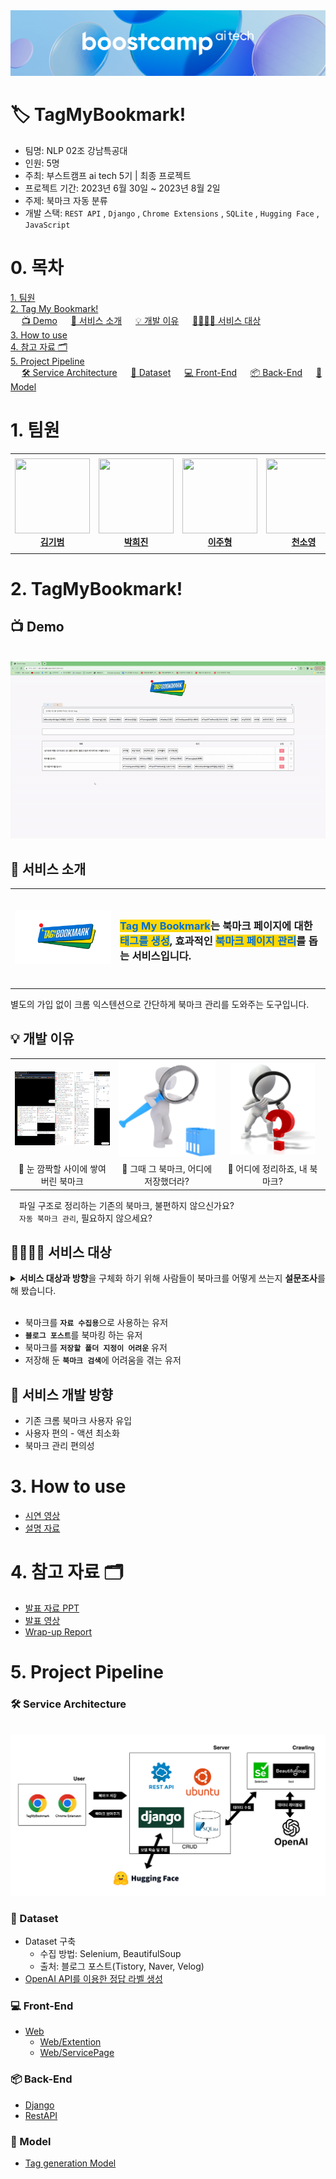 <div>
  <img src="asset/Logo.png"/>
</div>

 # 🏷️ TagMyBookmark!

- 팀명: NLP 02조 강남특공대
- 인원: 5명
- 주최: 부스트캠프 ai tech 5기 | 최종 프로젝트
- 프로젝트 기간: 2023년 6월 30일 ~ 2023년 8월 2일
- 주제: 북마크 자동 분류
- 개발 스택: `REST API` , `Django` , `Chrome Extensions` , `SQLite` , `Hugging Face` , `JavaScript`

# 0. 목차
[1. 팀원](#1-팀원)    
[2. Tag My Bookmark!](#2-tagmybookmark!)    
&emsp; [📺 Demo](#📺-demo) 
&emsp; [🔎 서비스 소개](#🔎-서비스-소개)
&emsp; [💡 개발 이유](#💡-개발-이유)
&emsp; [👨‍👩‍👧‍👦 서비스 대상](#👨‍👩‍👧‍👦-서비스-대상)     
[3. How to use](#3-how-to-use)    
[4. 참고 자료 🗂️](#4-참고-자료-🗂️)    
[5. Project Pipeline](#5-project-pipeline)    
&emsp; [🛠️ Service Architecture](#🛠️-service-architecture)
&emsp; [📑 Dataset](#📑-dataset)
&emsp; [💻 Front-End](#💻-front-end)
&emsp; [📦 Back-End](#📦-back-end)
&emsp; [🤗 Model](#🤗-model)    

# 1. 팀원

<table>
    <tr height="160px">
        <td align="center" width="150px">
            <a href="https://github.com/gibum1228"><img height="120px" width="120px" src="https://avatars.githubusercontent.com/gibum1228"/></a>
            <br/>
            <a href="https://github.com/gibum1228"><strong>김기범</strong></a>
            <br />
        </td>
        <td align="center" width="150px">
            <a href="https://github.com/heejinsara"><img height="120px" width="120px" src="https://avatars.githubusercontent.com/heejinsara"/></a>
            <br/>
            <a href="https://github.com/heejinsara"><strong>박희진</strong></a>
            <br />
        </td>
        <td align="center" width="150px">
            <a href="https://github.com/LewisVille-flow"><img height="120px" width="120px" src="https://avatars.githubusercontent.com/LewisVille-flow"/></a>
            <br/>
            <a href="https://github.com/LewisVille-flow"><strong>이주형</strong></a>
            <br />
        </td>
        <td align="center" width="150px">
            <a href="https://github.com/Forbuds"><img height="120px" width="120px" src="https://avatars.githubusercontent.com/Forbuds"/></a>
            <br/>
            <a href="https://github.com/Forbuds"><strong>천소영</strong></a>
            <br />
        </td>
        <td align="center" width="150px">
            <a href="https://github.com/rustic-snob"><img height="120px" width="120px" src="https://avatars.githubusercontent.com/rustic-snob"/></a>
            <br/>
            <a href="https://github.com/rustic-snob"><strong>천재원</strong></a>
            <br />
        </td>
    </tr>
</table>

#  2. TagMyBookmark!
## 📺 Demo
&emsp; ![900x400](asset/demo.gif "TagMyBookmark Demo")
## 🔎 서비스 소개
<!-- ### `Tag My Bookmark`는  `북마크 페이지`에 대한 `태그`를 생성, 효과적인 `페이지 관리`를 돕는 서비스입니다. -->
<table align="center">
    <tr height="160px">
        <td align="center" width="300px">
            <img src="asset/Logo_ours.png"/>
        </td>
        <td align="left" width="550px">
        <h3><span style="color: #006ed4;background-color:#ffd800"><b>Tag My Bookmark</b></span>는 북마크 페이지</b></span>에 대한 <span style="color: #006ed4;background-color:#ffd800"><b>태그를 생성</b></span>, 효과적인 <span style="color: #006ed4;background-color:#ffd800"><b>북마크 페이지 관리</b></span>를 돕는 서비스입니다.</h3>
        </td>
    </tr>
</table>
별도의 가입 없이 크롬 익스텐션으로 간단하게 북마크 관리를 도와주는 도구입니다.

## 💡 개발 이유
   
<table>
    <tr height="160px">
        <td align="center" width="300px">
            <img src="asset/problemstatement1.png"/>
        </td>
        <td align="center" width="300px">
            <img src="asset/problemstatement2.png"/>
        </td>
        <td align="center" width="300px">
         <img src="asset/problemstatement3.png"/>
        </td>
    </tr>
    <tr height="5px" style="border-top: hidden;">
        <td align="center" width="300px">
        <span>💢 눈 깜짝할 사이에 쌓여버린 북마크</span>
        </td>
        <td align="center" width="300px">
        <span>💢 그때 그 북마크, 어디에 저장했더라?</span>
        </td>
        <td align="center" width="300px">
        <span>💢 어디에 정리하죠, 내 북마크?</span>
        </td>
    </tr>
</table>

&emsp;파일 구조로 정리하는 기존의 북마크, 불편하지 않으신가요?   
&emsp;`자동 북마크 관리`, 필요하지 않으세요?

## 👨‍👩‍👧‍👦 서비스 대상
<details>
<summary><b>서비스 대상과 방향</b>을 구체화 하기 위해 사람들이 북마크를 어떻게 쓰는지 <b>설문조사</b>를 해 봤습니다.</summary>
<div markdown="1">
    <div style="padding-left: 20px;">
        &emsp; 
        <img src="asset/Survey.png"/>
        분석 결과 설문 참여자의 38%가 북마크를 <span style="color: #006ed4;background-color:#ffd800"><b>자료수집</b></span> 용도로 사용한다는 것을 알 수 있었으며,    
        주로 <span style="color: #006ed4;background-color:#ffd800"><b>블로그 포스트</b></span>를 북마크에 저장한다는 것을 알 수 있었습니다.
        <br>
        <br>
        또한 예상했던 바와 같이 <span style="color: #006ed4;background-color:#ffd800"><b>북마크를 찾기 위해 헤멘 경험</b></span>이 있거나 
        <font color="red"><b>북마크를 저장하기 위해 폴더를 지정하는데에 어려움을 겪은 경험</b></font>이 있는 비율이 높음도 확인할 수 있었습니다.
        <br>
        <br>
        따라서 저희는 다음과 같이 서비스를 제공할 대상을 특정하였습니다.
    </div>

</div>
</details>
&emsp;     

- 북마크를 <b>`자료 수집용`</b>으로 사용하는 유저
- <b>`블로그 포스트`</b>를 북마킹 하는 유저
- 북마크를 <b>`저장할 폴더 지정이 어려운`</b> 유저
- 저장해 둔 <b>`북마크 검색`</b>에 어려움을 겪는 유저
## 🧭 서비스 개발 방향
- 기존 크롬 북마크 사용자 유입
- 사용자 편의 - 액션 최소화
- 북마크 관리 편의성

# 3. How to use
- [시연 영상]()
- [설명 자료]()

# 4. 참고 자료 🗂️

- [발표 자료 PPT]()
- [발표 영상]()
- [Wrap-up Report]()


# 5. Project Pipeline
### 🛠️ Service Architecture    
    
&emsp; ![600x400](asset/Project_Pipeline.png "Service Architecture")

### 📑 Dataset
- Dataset 구축
    - 수집 방법: Selenium, BeautifulSoup
    - 출처: 블로그 포스트(Tistory, Naver, Velog)
- [OpenAI API를 이용한 정답 라벨 생성](https://github.com/boostcampaitech5/level3_nlp_finalproject-nlp-02/tree/main/data)
### 💻 Front-End
- [Web](https://github.com/boostcampaitech5/level3_nlp_finalproject-nlp-02/tree/main/web)
    - [Web/Extention](https://github.com/boostcampaitech5/level3_nlp_finalproject-nlp-02/tree/main/web/extension)
    - [Web/ServicePage](https://github.com/boostcampaitech5/level3_nlp_finalproject-nlp-02/tree/main/web/myapp)
### 📦 Back-End
- [Django]()
- [RestAPI]()
### 🤗 Model
- [Tag generation Model](https://github.com/boostcampaitech5/level3_nlp_finalproject-nlp-02/tree/main/model)



&emsp;     
&emsp;     
&emsp;     
&emsp;     
&emsp;     
&emsp;     
